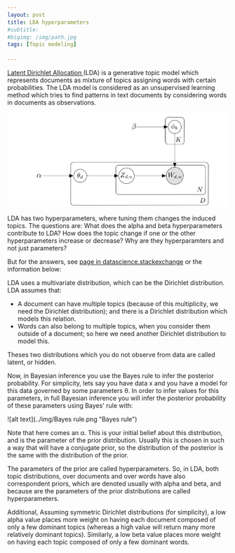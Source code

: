 ```yaml
---
layout: post
title: LDA hyperparameters
#subtitle: 
#bigimg: /img/path.jpg
tags: [Topic modeling]

---
```


[Latent Dirichlet Allocation ](https://en.wikipedia.org/wiki/Latent_Dirichlet_allocation) (LDA) is a generative topic model which represents documents as mixture of topics assigning words with certain probabilities. The LDA model is considered as an unsupervised learning method which tries to find patterns in text documents by considering words in documents as observations.

![alt text](../img/LDA.png "Latent Dirichlet Allocation graphical representation")


LDA has two hyperparameters, where tuning them changes the induced topics. The questions are: What does the alpha and beta hyperparameters contribute to LDA? How does the topic change if one or the other hyperparameters increase or decrease? Why are they hyperparamters and not just parameters?

But for the answers, see [page in datascience.stackexchange](https://datascience.stackexchange.com/questions/199/what-does-the-alpha-and-beta-hyperparameters-contribute-to-in-latent-dirichlet-a) or the information below:

LDA uses a multivariate distribution, which can be the Dirichlet distribution. LDA assumes that:
 - A document can have multiple topics (because of this multiplicity, we need the Dirichlet distribution); and there is a Dirichlet distribution which models this relation.
 - Words can also belong to multiple topics, when you consider them outside of a document; so here we need another Dirichlet distribution to model this.
 
Theses two distributions which you do not observe from data are called latent, or hidden.

Now, in Bayesian inference you use the Bayes rule to infer the posterior probability. For simplicity, lets say you have data x and you have a model for this data governed by some parameters θ. In order to infer values for this parameters, in full Bayesian inference you will infer the posterior probability of these parameters using Bayes' rule with:

![alt text](../img/Bayes rule.png "Bayes rule")

Note that here comes an α. This is your initial belief about this distribution, and is the parameter of the prior distribution. Usually this is chosen in such a way that will have a conjugate prior, so the distribution of the posterior is the same with the distribution of the prior.

The parameters of the prior are called hyperparameters. So, in LDA, both topic distributions, over documents and over words have also correspondent priors, which are denoted usually with alpha and beta, and because are the parameters of the prior distributions are called hyperparameters.

Additional, Assuming symmetric Dirichlet distributions (for simplicity), a low alpha value places more weight on having each document composed of only a few dominant topics (whereas a high value will return many more relatively dominant topics). Similarly, a low beta value places more weight on having each topic composed of only a few dominant words.


